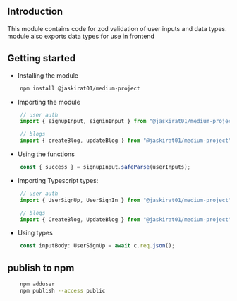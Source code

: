 ## Introduction

This module contains code for zod validation of user inputs and data types.
module also exports data types for use in frontend

## Getting started

- Installing the module
```bash
    npm install @jaskirat01/medium-project
```

- Importing the module
```ts
    // user auth
    import { signupInput, signinInput } from "@jaskirat01/medium-project"

    // blogs
    import { createBlog, updateBlog } from "@jaskirat01/medium-project"
```

- Using the functions
```ts
    const { success } = signupInput.safeParse(userInputs);
```

- Importing Typescript types:
```ts
    // user auth
    import { UserSignUp, UserSignIn } from "@jaskirat01/medium-project"

    // blogs
    import { CreateBlog, UpdateBlog } from "@jaskirat01/medium-project"
```

- Using types
```ts
    const inputBody: UserSignUp = await c.req.json();
```

## publish to npm
```bash
    npm adduser
    npm publish --access public
```
